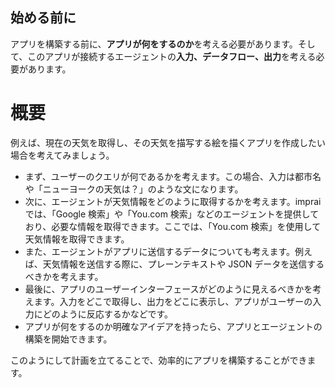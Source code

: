 ## 始める前に

アプリを構築する前に、**アプリが何をするのか**を考える必要があります。そして、このアプリが接続するエージェントの**入力、データフロー、出力**を考える必要があります。

# 概要

例えば、現在の天気を取得し、その天気を描写する絵を描くアプリを作成したい場合を考えてみましょう。

- まず、ユーザーのクエリが何であるかを考えます。この場合、入力は都市名や「ニューヨークの天気は？」のような文になります。
- 次に、エージェントが天気情報をどのように取得するかを考えます。imprai では、「Google 検索」や「You.com 検索」などのエージェントを提供しており、必要な情報を取得できます。ここでは、「You.com 検索」を使用して天気情報を取得できます。
- また、エージェントがアプリに送信するデータについても考えます。例えば、天気情報を送信する際に、プレーンテキストや JSON データを送信するべきかを考えます。
- 最後に、アプリのユーザーインターフェースがどのように見えるべきかを考えます。入力をどこで取得し、出力をどこに表示し、アプリがユーザーの入力にどのように反応するかなどです。
- アプリが何をするのか明確なアイデアを持ったら、アプリとエージェントの構築を開始できます。

このようにして計画を立てることで、効率的にアプリを構築することができます。
